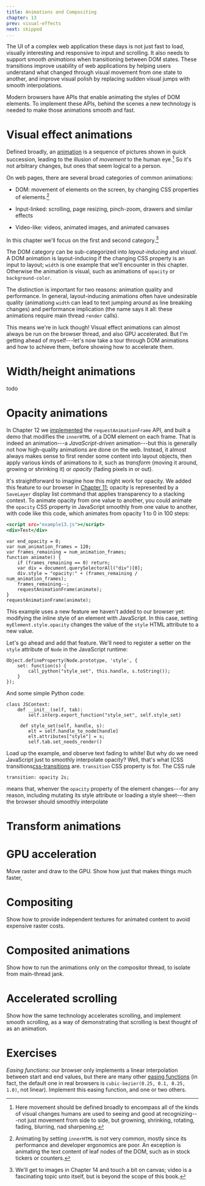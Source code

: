```yaml
---
title: Animations and Compositing
chapter: 13
prev: visual-effects
next: skipped
...
```


The UI of a complex web application these days is not just fast to load,
visually interesting and responsive to input and scrolling. It also needs to
support smooth *animations* when transitioning between DOM states. These
transitions improve usability of web applications by helping users understand
what changed through visual movement from one state to another, and improve
visual polish by replacing sudden visual jumps with smooth interpolations.

Modern browsers have APIs that enable animating the styles of DOM elements.
To implement these APIs, behind the scenes a new technology is
needed to make those animations smooth and fast.

Visual effect animations
========================

Defined broadly, an [animation] is a sequence of pictures shown in quick
succession, leading to the illusion of *movement* to the human
eye.[^general-movement] So it's not arbitrary changes, but ones that seem
logical to a person.

[^general-movement]: Here movement should be defined broadly to encompass all of
the kinds of visual changes humans are used to seeing and good at
recognizing---not just movement from side to side, but growning, shrinking,
rotating, fading, blurring, nad sharpening.

[animation]: https://en.wikipedia.org/wiki/Animation

On web pages, there are several broad categories of common animations:

* DOM: movement of elements on the screen, by changing CSS properties of
elements.[^innerHTML]

* Input-linked: scrolling, page resizing, pinch-zoom, drawers and similar
effects

* Video-like: videos, animated images, and animated canvases

[^innerHTML]: Animating by setting `innerHTML` is not very common, mostly
since its performance and developer ergonomics are poor. An exception is
animating the text content of leaf nodes of the DOM, such as in stock tickers
or counters.

In this chapter we'll focus on the first and second category.[^excuse]

[^excuse]: We'll get to images in Chapter 14 and touch a bit on canvas; video is
a fascinating topic unto itself, but is beyond the scope of this book.

The DOM category can be sub-categorized into *layout-inducing* and *visual*.
A DOM animation is layout-inducing if the changing CSS property is an input
to layout; `width` is one example that we'll encounter in this chapter.
Otherwise the animation is visual, such as animations of `opacity` or
`background-color`.

The distinction is important for two reasons: animation quality and performance.
In general, layout-inducing animations often have undesirable quality
(animationg `width` can lead to text jumping around as line breaking changes)
and performance implication (the name says it all: these animations require
main thread `render` calls).

This means we're in luck though! Visual effect animations can almost always
be run on the browser thread, and also GPU accelerated. But I'm getting ahead
of myself---let's now take a tour through DOM animations and how to achieve
them, before showing how to accelerate them.

Width/height animations
=======================

todo

Opacity animations
==================

In Chapter 12 we [implemented](scheduling.md#animating-frames) the
`requestAnimationFrame` API, and built a demo that modifies the `innerHTML`
of a DOM element on each frame. That is indeed an animation---a
*JavaScript-driven* animation---but this is generally not how high-quality
animations are done on the web. Instead, it almost always makes sense to first
render some content into layout objects, then apply various kinds of
animations to it, such as *transform* (moving it around, growing or
shrinking it) or *opacity* (fading pixels in or out).

It's straightforward to imagine how this might work for opacity. We added this
feature to our browser in [Chapter 11](visual-effects.md#opacity-and-alpha);
opacity is represented by a `SaveLayer` display list command that applies
transparency to a stacking context. To animate opacity from one value to
another, you could animate the `opacity` CSS property in JavaScript smoothly
from one value to another, with code like this code, which animates from
opacity 1 to 0 in 100 steps:

``` {.html file=examplehtml}
<script src="example13.js"></script>
<div>Test</div>
```

``` {.javascript file=examplejs}
var end_opacity = 0;
var num_animation_frames = 120;
var frames_remaining = num_animation_frames;
function animate() {
    if (frames_remaining == 0) return;
    var div = document.querySelectorAll("div")[0];
    div.style = "opacity:" + (frames_remaining / num_animation_frames);
    frames_remaining--;
    requestAnimationFrame(animate);
}
requestAnimationFrame(animate);
```

This example uses a new feature we haven't added to our browser yet: modifying
the inline style of an element with JavaScript. In this case, setting
`myElement.style.opacity` changes the value of the `style` HTML attribute to a
new value.

Let's go ahead and add that feature. We'll need to register a setter on
the `style` attribute of `Node` in the JavaScript runtime:

``` {.javascript file=runtime}
Object.defineProperty(Node.prototype, 'style', {
    set: function(s) {
        call_python("style_set", this.handle, s.toString());
    }
});
```

And some simple Python code:

``` {.python}
class JSContext:
    def __init__(self, tab):
        self.interp.export_function("style_set", self.style_set)

     def style_set(self, handle, s):
        elt = self.handle_to_node[handle]
        elt.attributes["style"] = s;
        self.tab.set_needs_render()
```

Load up the example, and observe text fading to white! But why do we need
JavaScript just to smoothly interpolate opacity? Well, that's what
[CSS transitions[css-transitions] are. `transition` CSS property is for. The
CSS rule

	transition: opacity 2s;

means that, whenver the `opacity` property of the element changes---for any
reason, including mutating its style attribute or loading a style sheet---then
the browser should smoothly interpolate 

[css-transitions]: https://developer.mozilla.org/en-US/docs/Web/CSS/CSS_Transitions/Using_CSS_transitions

Transform animations
====================

GPU acceleration
================

Move raster and draw to the GPU. Show how just that makes things much faster,

Compositing
===========

Show how to provide independent textures for animated content to avoid expensive
raster costs.

Composited animations
=====================

Show how to run the animations only on the compositor thread, to isolate
from main-thread jank.

Accelerated scrolling
=====================

Show how the same technology accelerates scrolling, and implement smooth
scrolling, as a way of demonstrating that scrolling is best thought of as an
animation.

Exercises
=========

*Easing functions*: our browser only implements a linear interpolation between
 start and end values, but there are many other [easing functions][easing] 
 (in fact, the default one in real browsers is
 `cubic-bezier(0.25, 0.1, 0.25, 1.0)`, not linear). Implement this easing
 function, and one or two others.

 [easing]: https://developer.mozilla.org/en-US/docs/Web/CSS/easing-function
